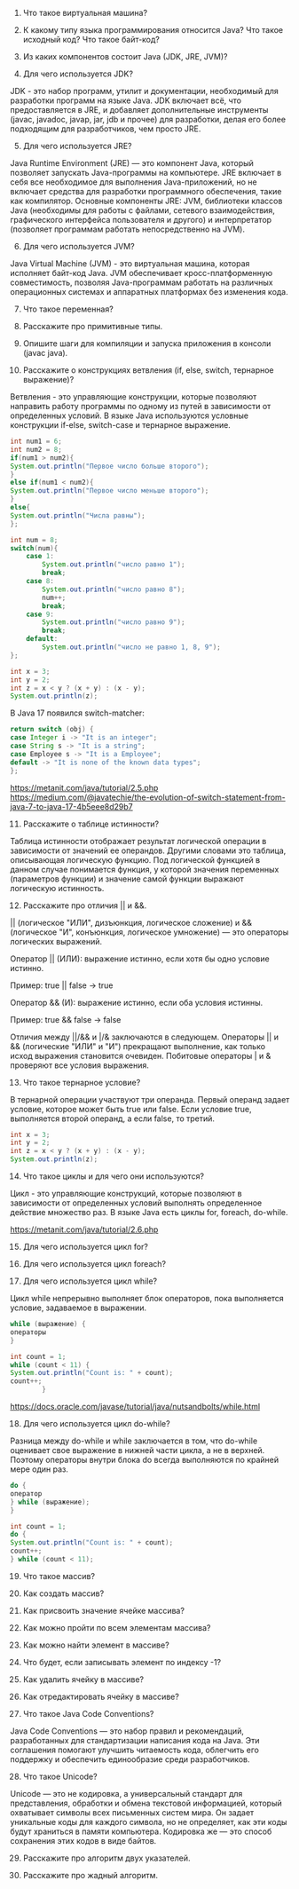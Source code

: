 1. Что такое виртуальная машина?

2. К какому типу языка программирования относится Java? Что такое исходный код? Что такое байт-код?

3. Из каких компонентов состоит Java (JDK, JRE, JVM)?

4. Для чего используется JDK?

JDK - это набор программ, утилит и документации, необходимый для разработки программ на языке Java. JDK включает всё, что предоставляется в JRE, и добавляет дополнительные инструменты (javac, javadoc, javap, jar, jdb и прочее) для разработки, делая его более подходящим для разработчиков, чем просто JRE.

5. Для чего используется JRE?

Java Runtime Environment (JRE) — это компонент Java, который позволяет запускать Java-программы на компьютере. JRE включает в себя все необходимое для выполнения Java-приложений, но не включает средства для разработки программного обеспечения, такие как компилятор. Основные компоненты JRE: JVM, библиотеки классов Java (необходимы для работы с файлами, сетевого взаимодействия, графического интерфейса пользователя и другого) и интерпретатор (позволяет программам работать непосредственно на JVM).

6. Для чего используется JVM?

Java Virtual Machine (JVM) - это виртуальная машина, которая исполняет байт-код Java. JVM обеспечивает кросс-платформенную совместимость, позволяя Java-программам работать на различных операционных системах и аппаратных платформах без изменения кода.

7. Что такое переменная?

8. Расскажите про примитивные типы.

9. Опишите шаги для компиляции и запуска приложения в консоли (javac java).

10. Расскажите о конструкциях ветвления (if, else, switch, тернарное выражение)?

Ветвления - это управляющие конструкции, которые позволяют направить работу программы по одному из путей в зависимости от определенных условий. В языке Java используются условные конструкции if-else, switch-case и тернарное выражение.

```java
int num1 = 6;
int num2 = 8;
if(num1 > num2){
System.out.println("Первое число больше второго");
}
else if(num1 < num2){
System.out.println("Первое число меньше второго");
}
else{
System.out.println("Числа равны");
};
```

```java
int num = 8;
switch(num){
    case 1: 
        System.out.println("число равно 1");
        break;
    case 8: 
        System.out.println("число равно 8");
        num++;
        break;
    case 9: 
        System.out.println("число равно 9");
        break;
    default:
        System.out.println("число не равно 1, 8, 9");
};
```

```java
int x = 3;
int y = 2;
int z = x < y ? (x + y) : (x - y);
System.out.println(z);
```

В Java 17 появился switch-matcher:

```java
return switch (obj) {
case Integer i -> "It is an integer";
case String s -> "It is a string";
case Employee s -> "It is a Employee";
default -> "It is none of the known data types";
};
```

https://metanit.com/java/tutorial/2.5.php
https://medium.com/@javatechie/the-evolution-of-switch-statement-from-java-7-to-java-17-4b5eee8d29b7

11. Расскажите о таблице истинности?

Таблица истинности отображает результат логической операции в зависимости от значений ее операндов. Другими словами это таблица, описывающая логическую функцию. Под логической функцией в данном случае понимается функция, у которой значения переменных (параметров функции) и значение самой функции выражают логическую истинность.

12. Расскажите про отличия || и &&.

|| (логическое "ИЛИ", дизъюнкция, логическое сложение) и && (логическое "И", конъюнкция, логическое умножение) — это операторы логических выражений.

Оператор || (ИЛИ): выражение истинно, если хотя бы одно условие истинно.

Пример: true || false → true

Оператор && (И): выражение истинно, если оба условия истинны.

Пример: true && false → false

Отличия между ||/&& и |/& заключаются в следующем. Операторы || и && (логические "ИЛИ" и "И") прекращают выполнение, как только исход выражения становится очевиден. Побитовые операторы | и & проверяют все условия выражения.

13. Что такое тернарное условие?

В тернарной операции участвуют три операнда. Первый операнд задает условие, которое может быть true или false. Если условие true, выполняется второй операнд, а если false, то третий.

```java
int x = 3;
int y = 2;
int z = x < y ? (x + y) : (x - y);
System.out.println(z);
```

14. Что такое циклы и для чего они используются?

Цикл - это управляющие конструкций, которые позволяют в зависимости от определенных условий выполнять определенное действие множество раз. В языке Java есть циклы for, foreach, do-while.

https://metanit.com/java/tutorial/2.6.php

15. Для чего используется цикл for?

16. Для чего используется цикл foreach?

17. Для чего используется цикл while?

Цикл while непрерывно выполняет блок операторов, пока выполняется условие, задаваемое в выражении.

```java
while (выражение) {
операторы
}
```

```java
int count = 1;
while (count < 11) {
System.out.println("Count is: " + count);
count++;
        }
```

https://docs.oracle.com/javase/tutorial/java/nutsandbolts/while.html

18. Для чего используется цикл do-while?

Разница между do-while и while заключается в том, что do-while оценивает свое выражение в нижней части цикла, а не в верхней. Поэтому операторы внутри блока do всегда выполняются по крайней мере один раз.

```java
do {
оператор
} while (выражение);
}
```

```java
int count = 1;
do {
System.out.println("Count is: " + count);
count++;
} while (count < 11);
```

19. Что такое массив?

20. Как создать массив?

21. Как присвоить значение ячейке массива?

22. Как можно пройти по всем элементам массива?

23. Как можно найти элемент в массиве?

24. Что будет, если записывать элемент по индексу -1?

25. Как удалить ячейку в массиве?

26. Как отредактировать ячейку в массиве?

27. Что такое Java Code Conventions?

Java Code Conventions — это набор правил и рекомендаций, разработанных для стандартизации написания кода на Java. Эти соглашения помогают улучшить читаемость кода, облегчить его поддержку и обеспечить единообразие среди разработчиков.

28. Что такое Unicode?

Unicode — это не кодировка, а универсальный стандарт для представления, обработки и обмена текстовой информацией, который охватывает символы всех письменных систем мира. Он задает уникальные коды для каждого символа, но не определяет, как эти коды будут храниться в памяти компьютера. Кодировка же — это способ сохранения этих кодов в виде байтов.

29. Расскажите про алгоритм двух указателей.

30. Расскажите про жадный алгоритм.